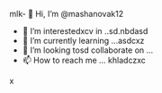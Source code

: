 mlk- 👋 Hi, I’m @mashanovak12
- 👀 I’m interestedxcv in ..sd.nbdasd
- 🌱 I’m currently learning ...asdcxz
- 💞️ I’m looking tosd collaborate on ...
- 📫 How to reach me ...
khladczxc
<!---cxz
mashanovak12/mashanovak12 is a ✨ special ✨ repository because its `README.md` (this file) appears on your GitHub profile.
You can click the Praseview link to take a look at your chancxzcges.
--->x
